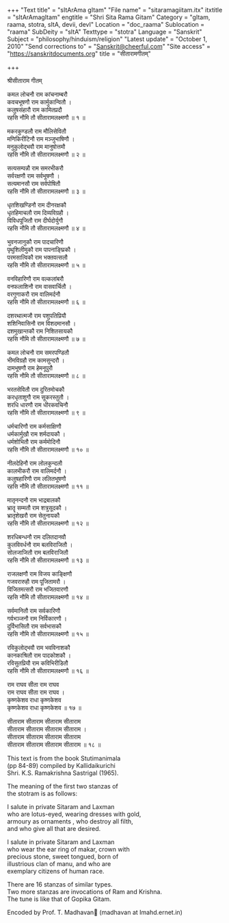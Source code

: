+++
"Text title" = "sItArAma gItam"
"File name" = "sitaramagiitam.itx"
itxtitle = "sItArAmagItam"
engtitle = "Shri Sita Rama Gitam"
Category = "gItam, raama, stotra, sItA, devii, devI"
Location = "doc_raama"
Sublocation = "raama"
SubDeity = "sItA"
Texttype = "stotra"
Language = "Sanskrit"
Subject = "philosophy/hinduism/religion"
"Latest update" = "October 1, 2010"
"Send corrections to" = "Sanskrit@cheerful.com"
"Site access" = "https://sanskritdocuments.org"
title = "सीतारामगीतम्"

+++
  
 श्रीसीताराम गीतम्   
  
 कमल लोचनौ राम कांचनाम्बरौ  
 कवचभूषणौ राम कार्मुकान्वितौ  ।  
 कलुषसंहारौ राम कामितप्रदौ  
 रहसि नौमि तौ सीतारामलक्ष्मणौ  ॥  १  ॥  
  
 मकरकुण्डलौ राम मौलिसेवितौ  
 मणिकिरीटिनौ राम मञ्जुभाषिणौ  ।  
 मनुकुलोद्भवौ राम मानुषोत्तमौ  
 रहसि नौमि तौ सीतारामलक्ष्मणौ  ॥  २  ॥  
  
 सत्यसम्पन्नौ राम समरभीकरौ  
 सर्वरक्षणौ राम सर्वभूषणौ  ।  
 सत्यमानसौ राम सर्वपोषितौ  
 रहसि नौमि तौ सीतारामलक्ष्मणौ  ॥  ३  ॥  
  
 धृतशिखण्डिनौ राम दीनरक्षकौ  
 धृतहिमाचलौ राम दिव्यविग्रहौ  ।  
 विविधपूजितौ राम दीर्घदोर्युगौ  
 रहसि नौमि तौ सीतारामलक्ष्मणौ  ॥  ४  ॥  
  
 भुवनजानुकौ राम पादचारिणौ  
 पृथुशिलीमुकौ राम पापनाङ्घ्रिकौ  ।  
 परमसात्विकौ राम भक्तवत्सलौ  
 रहसि नौमि तौ सीतारामलक्ष्मणौ  ॥  ५  ॥  
  
 वनविहारिणौ राम वल्कलांबरौ  
 वनफलाशिनौ राम वासवार्चितौ  ।  
 वरगुणाकरौ राम वालिमर्दनौ  
 रहसि नौमि तौ सीतारामलक्ष्मणौ  ॥  ६  ॥  
  
 दशरथात्मजौ राम पशुपतिप्रियौ  
 शशिनिवासिनौ राम विशदमानसौ  ।  
 दशमुखान्तकौ राम निशितसायकौ  
 रहसि नौमि तौ सीतारामलक्ष्मणौ  ॥  ७  ॥  
  
 कमल लोचनौ राम समरपण्डितौ  
 भीमविग्रहौ राम कामसुन्दरौ  ।  
 दामभूषणौ राम हेमनूपुरौ  
 रहसि नौमि तौ सीतारामलक्ष्मणौ  ॥  ८  ॥  
  
 भरतसेवितौ राम दुरितमोचकौ  
 करधृताशुगौ राम सूकरस्तुतौ  ।  
 शरधि धारणौ राम धीरकवचिनौ  
 रहसि नौमि तौ सीतारामलक्ष्मणौ  ॥  ९  ॥  
  
 धर्मचारिणौ राम कर्मसाक्षिणौ  
 धर्मकार्मुखौ राम शर्मदायकौ  ।  
 धर्मशोभितौ राम कर्ममोदिनौ  
 रहसि नौमि तौ सीतारामलक्ष्मणौ  ॥  १०  ॥  
  
 नीलदेहिनौ राम लोलकुन्दलौ  
 कालभीकरौ राम वालिमर्दनौ  ।  
 कलुषहारिणौ राम ललितभूषणौ  
 रहसि नौमि तौ सीतारामलक्ष्मणौ  ॥  ११  ॥  
  
 मातृनन्दनौ राम भाद्रबालकौ  
 भ्रातॄ सम्मतौ राम शत्रुसूदकौ  ।  
 भ्रातृशेखरौ राम सेतुनायकौ  
 रहसि नौमि तौ सीतारामलक्ष्मणौ  ॥  १२  ॥  
  
 शरधिबन्धनौ राम दलितदानवौ  
 कुलविवर्धनौ राम बलविराजितौ  ।  
 सोलजाजितौ राम बलविराजितौ  
 रहसि नौमि तौ सीतारामलक्ष्मणौ  ॥  १३  ॥  
  
 राजलक्षणौ राम विजय काङ्क्षिणौ  
 गजवरारुहौ राम पूजितामरौ  ।  
 विजितमत्सरौ राम भजितवारणौ  
 रहसि नौमि तौ सीतारामलक्ष्मणौ  ॥  १४  ॥  
  
 सर्वमानितौ राम सर्वकारिणौ  
 गर्वभञ्जनौ राम निर्विकारणौ  ।  
 दुर्विभासितौ राम सर्वभासकौ  
 रहसि नौमि तौ सीतारामलक्ष्मणौ  ॥  १५  ॥  
  
 रविकुलोद्भवौ राम भवविनाशकौ  
 कानकाश्रितौ राम पादकोशकौ  ।  
 रविसुतप्रियौ राम कविभिरीडितौ  
 रहसि नौमि तौ सीतारामलक्ष्मणौ  ॥  १६  ॥  
  
 राम राघव सीता राम राघव  
 राम राघव सीता राम राघव  ।  
 कृष्णकेशव राधा कृष्णकेशव  
 कृष्णकेशव राधा कृष्णकेशव  ॥  १७  ॥  
  
 सीताराम सीताराम सीताराम सीताराम  
 सीताराम सीताराम सीताराम सीताराम  ।  
 सीताराम सीताराम सीताराम सीताराम  
 सीताराम सीताराम सीताराम सीताराम  ॥  १८  ॥  
  
   
This text is from the book Stutimanimala  
(pp 84-89) compiled by Kallidaikurichi  
Shri. K.S. Ramakrishna Sastrigal (1965).  
  
The meaning of the first two stanzas of  
the stotram is as follows:    
  
I salute in private Sitaram and Laxman  
who are lotus-eyed, wearing dresses with gold,  
armoury as ornaments , who destroy all filth,  
and who give all that are desired.  
  
I salute in private Sitaram and Laxman  
who wear the ear ring of makar, crown with  
precious stone, sweet tongued, born of  
illustrious clan of manu, and who are  
exemplary citizens of human race.  
  
There are 16 stanzas of similar types.  
Two more stanzas are invocations of Ram and Krishna.  
The tune is like that of Gopika Gitam.  
  
  
  
Encoded by Prof. T. Madhavan᳚ (madhavan at Imahd.ernet.in)  
  
